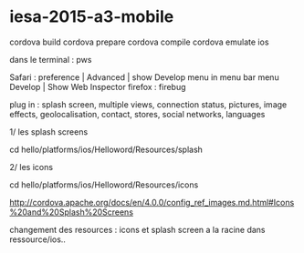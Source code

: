 # iesa-2015-a3-mobile

cordova build
cordova prepare
cordova compile
cordova emulate ios

dans le terminal : pws 

Safari : preference | Advanced | show Develop menu in menu bar
          menu Develop | Show Web Inspector
firefox : firebug


plug in : splash screen, multiple views, connection status, pictures, image effects, geolocalisation, contact, stores, social networks, languages

1/ les splash screens

cd hello/platforms/ios/Helloword/Resources/splash

2/ les icons

cd hello/platforms/ios/Helloword/Resources/icons

http://cordova.apache.org/docs/en/4.0.0/config_ref_images.md.html#Icons%20and%20Splash%20Screens

changement des resources : icons et splash screen a la racine dans ressource/ios..
